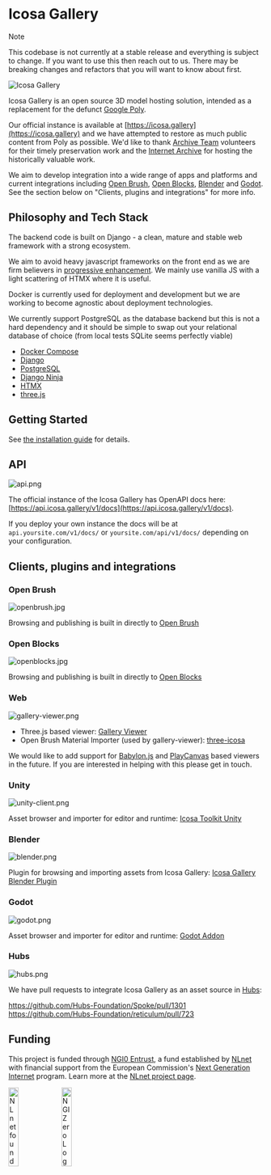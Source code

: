 # Icosa Gallery

> [!NOTE]
> This codebase is not currently at a stable release and everything is subject to change. If you want to use this then reach out to us. There may be breaking changes and refactors that you will want to know about first.

![Icosa Gallery](docs/images/icosa-gallery-screenshot.jpg)

Icosa Gallery is an open source 3D model hosting solution, intended as a replacement for the defunct [Google Poly](https://en.wikipedia.org/wiki/Poly_(website)).

Our official instance is available at [https://icosa.gallery](https://icosa.gallery) and we have attempted to restore as much public content from Poly as possible. We'd like to thank [Archive Team](https://wiki.archiveteam.org/) volunteers for their timely preservation work and the [Internet Archive](https://archive.org) for hosting the historically valuable work.

We aim to develop integration into a wide range of apps and platforms and current integrations including [Open Brush](https://openbrush.app), [Open Blocks](https://openblocks.app), [Blender](https://blender.org) and [Godot](https://godotengine.org). See the section below on "Clients, plugins and integrations" for more info.

## Philosophy and Tech Stack

The backend code is built on Django - a clean, mature and stable web framework with a strong ecosystem.

We aim to avoid heavy javascript frameworks on the front end as we are firm believers in [progressive enhancement](https://en.wikipedia.org/wiki/Progressive_enhancement). We mainly use vanilla JS with a light scattering of HTMX where it is useful.

Docker is currently used for deployment and development but we are working to become agnostic about deployment technologies.

We currently support PostgreSQL as the database backend but this is not a hard dependency and it should be simple to swap out your relational database of choice (from local tests SQLite seems perfectly viable)

* [Docker Compose](https://docs.docker.com/compose/)
* [Django](https://www.djangoproject.com/)
* [PostgreSQL](https://www.postgresql.org/)
* [Django Ninja](https://django-ninja.rest-framework.com/)
* [HTMX](https://htmx.org/)
* [three.js](https://threejs.org/)

## Getting Started

See [the installation guide](docs/INSTALL.md) for details.

## API

![api.png](docs/images/api.jpg)

The official instance of the Icosa Gallery has OpenAPI docs here: [https://api.icosa.gallery/v1/docs](https://api.icosa.gallery/v1/docs).

If you deploy your own instance the docs will be at `api.yoursite.com/v1/docs/` or `yoursite.com/api/v1/docs/` depending on your configuration.

## Clients, plugins and integrations

### Open Brush

![openbrush.jpg](docs/images/openbrush.jpg)

Browsing and publishing is built in directly to [Open Brush](https://openbrush.app)

### Open Blocks

![openblocks.jpg](docs/images/openblocks.jpg)

Browsing and publishing is built in directly to [Open Blocks](https://openblocks.app)

### Web

![gallery-viewer.png](docs/images/gallery-viewer.jpg)

* Three.js based viewer: [Gallery Viewer](https://github.com/icosa-foundation/gallery-viewer)
* Open Brush Material Importer (used by gallery-viewer): [three-icosa](https://github.com/icosa-foundation/three-icosa)

We would like to add support for [Babylon.js](https://www.babylonjs.com/) and [PlayCanvas](https://playcanvas.com/) based viewers in the future. If you are interested in helping with this please get in touch.

### Unity 

![unity-client.png](docs/images/icosa-toolkit.jpg)

Asset browser and importer for editor and runtime: [Icosa Toolkit Unity](https://github.com/icosa-foundation/icosa-toolkit-unity)

### Blender

![blender.png](docs/images/blender.jpg)

Plugin for browsing and importing assets from Icosa Gallery: [Icosa Gallery Blender Plugin](https://github.com/icosa-foundation/icosa-blender-plugin)

### Godot

![godot.png](docs/images/godot.jpg)

Asset browser and importer for editor and runtime: [Godot Addon](https://github.com/icosa-foundation/icosa-godot-addon)

### Hubs

![hubs.png](docs/images/hubs.jpg)

We have pull requests to integrate Icosa Gallery as an asset source in [Hubs](https://hubsfoundation.org/):

https://github.com/Hubs-Foundation/Spoke/pull/1301
https://github.com/Hubs-Foundation/reticulum/pull/723

## Funding

This project is funded through [NGI0 Entrust](https://nlnet.nl/entrust), a fund established by [NLnet](https://nlnet.nl) with financial support from the European Commission's [Next Generation Internet](https://ngi.eu) program. Learn more at the [NLnet project page](https://nlnet.nl/project/IcosaGallery).

[<img src="https://nlnet.nl/logo/banner.png" alt="NLnet foundation logo" width="20%" />](https://nlnet.nl)
[<img src="https://nlnet.nl/image/logos/NGI0_tag.svg" alt="NGI Zero Logo" width="20%" />](https://nlnet.nl/entrust)

